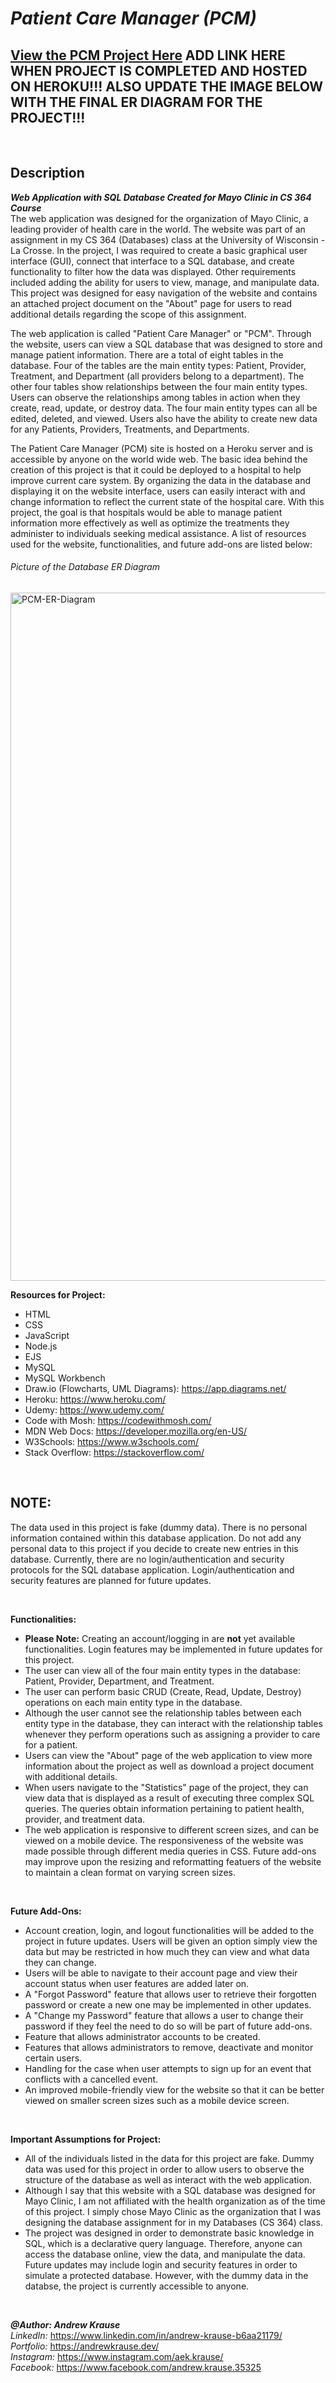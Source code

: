# **_Patient Care Manager (PCM)_**
## **[View the PCM Project Here]()** ADD LINK HERE WHEN PROJECT IS COMPLETED AND HOSTED ON HEROKU!!! ALSO UPDATE THE IMAGE BELOW WITH THE FINAL ER DIAGRAM FOR THE PROJECT!!!

<p>&nbsp;</p>

## **Description**

**_Web Application with SQL Database Created for Mayo Clinic in CS 364 Course_** <br/>
The web application was designed for the organization of Mayo Clinic, a leading provider of health care in the world. The website was part of an assignment in my CS 364 (Databases) class at the University of Wisconsin - La Crosse. In the project, I was required to create a basic graphical user interface (GUI), connect that interface to a SQL database, and create functionality to filter how the data was displayed. Other requirements included adding the ability for users to view, manage, and manipulate data. This project was designed for easy navigation of the website and contains an attached project document on the "About" page for users to read additional details regarding the scope of this assignment. 

The web application is called "Patient Care Manager" or "PCM". Through the website, users can view a SQL database that was designed to store and manage patient information. There are a total of eight tables in the database. Four of the tables are the main entity types: Patient, Provider, Treatment, and Department (all providers belong to a department). The other four tables show relationships between the four main entity types. Users can observe the relationships among tables in action when they create, read, update, or destroy data. The four main entity types can all be edited, deleted, and viewed. Users also have the ability to create new data for any Patients, Providers, Treatments, and Departments.

The Patient Care Manager (PCM) site is hosted on a Heroku server and is accessible by anyone on the world wide web. The basic idea behind the creation of this project is that it could be deployed to a hospital to help improve current care system. By organizing the data in the database and displaying it on the website interface, users can easily interact with and change information to reflect the current state of the hospital care. With this project, the goal is that hospitals would be able to manage patient information more effectively as well as optimize the treatments they administer to individuals seeking medical assistance. A list of resources used for the website, functionalities, and future add-ons are listed below:


###### Picture of the Database ER Diagram
<img width="1101" alt="PCM-ER-Diagram" src="https://user-images.githubusercontent.com/57727121/165997115-fdfa4e0c-de10-49c5-964b-714bfb855c6e.png">


**Resources for Project:**

- HTML
- CSS
- JavaScript
- Node.js
- EJS
- MySQL
- MySQL Workbench
- Draw.io (Flowcharts, UML Diagrams): https://app.diagrams.net/
- Heroku: https://www.heroku.com/
- Udemy: https://www.udemy.com/
- Code with Mosh: https://codewithmosh.com/
- MDN Web Docs: https://developer.mozilla.org/en-US/
- W3Schools: https://www.w3schools.com/
- Stack Overflow: https://stackoverflow.com/

<p>&nbsp;</p>

## **NOTE:**

The data used in this project is fake (dummy data). There is no personal information contained within this database application. Do not add any personal data to this project if you decide to create new entries in this database. Currently, there are no login/authentication and security protocols for the SQL database application. Login/authentication and security features are planned for future updates.

<p>&nbsp;</p>

**Functionalities:**

- **Please Note:** Creating an account/logging in are **not** yet available functionalities. Login features may be implemented in future updates for this project.
- The user can view all of the four main entity types in the database: Patient, Provider, Department, and Treatment.
- The user can perform basic CRUD (Create, Read, Update, Destroy) operations on each main entity type in the database. 
- Although the user cannot see the relationship tables between each entity type in the database, they can interact with the relationship tables whenever they perform operations such as assigning a provider to care for a patient.
- Users can view the "About" page of the web application to view more information about the project as well as download a project document with additional details.
- When users navigate to the "Statistics" page of the project, they can view data that is displayed as a result of executing three complex SQL queries. The queries obtain information pertaining to patient health, provider, and treatment data.
- The web application is responsive to different screen sizes, and can be viewed on a mobile device. The responsiveness of the website was made possible through different media queries in CSS. Future add-ons may improve upon the resizing and reformatting featuers of the website to maintain a clean format on varying screen sizes.

<p>&nbsp;</p>

**Future Add-Ons:**

- Account creation, login, and logout functionalities will be added to the project in future updates. Users will be given an option simply view the data but may be restricted in how much they can view and what data they can change.
- Users will be able to navigate to their account page and view their account status when user features are added later on.
- A "Forgot Password" feature that allows user to retrieve their forgotten password or create a new one may be implemented in other updates.
- A "Change my Password" feature that allows a user to change their password if they feel the need to do so will be part of future add-ons.
- Feature that allows administrator accounts to be created.
- Features that allows administrators to remove, deactivate and monitor certain users.
- Handling for the case when user attempts to sign up for an event that conflicts with a cancelled event. 
- An improved mobile-friendly view for the website so that it can be better viewed on smaller screen sizes such as a mobile device screen.

<p>&nbsp;</p>

**Important Assumptions for Project:**

- All of the individuals listed in the data for this project are fake. Dummy data was used for this project in order to allow users to observe the structure of the database as well as interact with the web application.
- Although I say that this website with a SQL database was designed for Mayo Clinic, I am not affiliated with the health organization as of the time of this project. I simply chose Mayo Clinic as the organization that I was designing the database assignment for in my Databases (CS 364) class.
- The project was designed in order to demonstrate basic knowledge in SQL, which is a declarative query language. Therefore, anyone can access the database online, view the data, and manipulate the data. Future updates may include login and security features in order to simulate a protected database. However, with the dummy data in the databse, the project is currently accessible to anyone.

<p>&nbsp;</p>

**_@Author: Andrew Krause_** <br/>
*LinkedIn:* https://www.linkedin.com/in/andrew-krause-b6aa21179/ <br/>
*Portfolio:* https://andrewkrause.dev/ <br/>
*Instagram:* https://www.instagram.com/aek.krause/ <br/>
*Facebook:* https://www.facebook.com/andrew.krause.35325 <br/>
